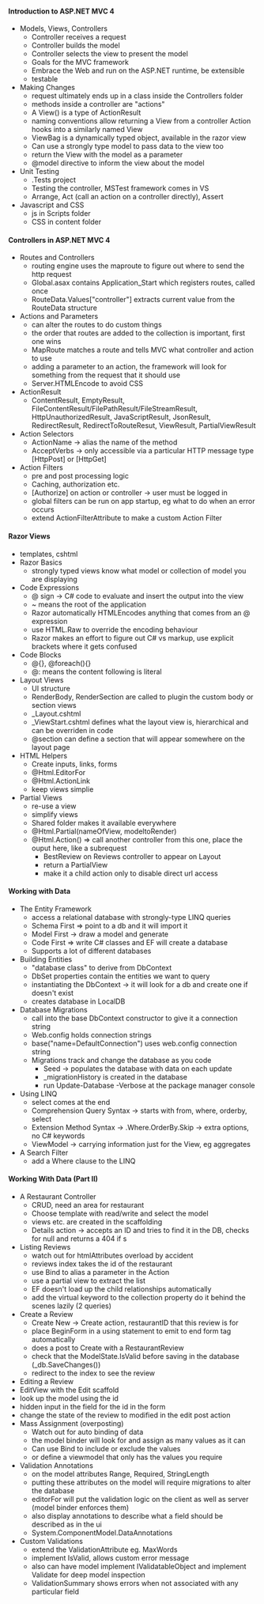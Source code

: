 #### Introduction to ASP.NET MVC 4
* Models, Views, Controllers
  *  Controller receives a request
  *  Controller builds the model
  *  Controller selects the view to present the model
  *  Goals for the MVC framework
    *  Embrace the Web and run on the ASP.NET runtime, be extensible
    *  testable
* Making Changes
  *  request ultimately ends up in a class inside the Controllers folder
  *  methods inside a controller are "actions"
  *  A View() is a type of ActionResult
  *  naming conventions allow returning a View from a controller Action hooks into a similarly named View
  *  ViewBag is a dynamically typed object, available in the razor view
  *  Can use a strongly type model to pass data to the view too
  *  return the View with the model as a parameter
  *  @model directive to inform the view about the model
* Unit Testing
  * .Tests project
  * Testing the controller, MSTest framework comes in VS
  * Arrange, Act (call an action on a controller directly), Assert
* Javascript and CSS
  * js in Scripts folder
  * CSS in content folder
  
#### Controllers in ASP.NET MVC 4
* Routes and Controllers
  * routing engine uses the maproute to figure out where to send the http request
  * Global.asax contains Application_Start which registers routes, called once
  * RouteData.Values["controller"] extracts current value from the RouteData structure 
* Actions and Parameters
  * can alter the routes to do custom things
  * the order that routes are added to the collection is important, first one wins
  * MapRoute matches a route and tells MVC what controller and action to use
  * adding a parameter to an action, the framework will look for something from the request that it should use
  * Server.HTMLEncode to avoid CSS
* ActionResult
  * ContentResult, EmptyResult, FileContentResult/FilePathResult/FileStreamResult, HttpUnauthorizedResult, JavaScriptResult, JsonResult, RedirectResult, RedirectToRouteResut, ViewResult, PartialViewResult 
* Action Selectors
  *  ActionName -> alias the name of the method
  *  AcceptVerbs -> only accessible via a particular HTTP message type [HttpPost] or [HttpGet]
* Action Filters
  *  pre and post processing logic
  *  Caching, authorization etc.
  *  [Authorize] on action or controller -> user must be logged in
  *  global filters can be run on app startup, eg what to do when an error occurs
  *  extend ActionFilterAttribute to make a custom Action Filter

#### Razor Views
* templates, cshtml
* Razor Basics
  * strongly typed views know what model or collection of model you are displaying 
* Code Expressions
  * @ sign -> C# code to evaluate and insert the output into the view
  * ~ means the root of the application
  * Razor automatically HTMLEncodes anything that comes from an @ expression
  * use HTML.Raw to override the encoding behaviour
  * Razor makes an effort to figure out C# vs markup, use explicit brackets where it gets confused
* Code Blocks
  * @{}, @foreach(){} 
  * @: means the content following is literal
* Layout Views
  * UI structure
  * RenderBody, RenderSection are called to plugin the custom body or section views
  * _Layout.cshtml
  * _ViewStart.cshtml defines what the layout view is, hierarchical and can be overriden in code
  * @section can define a section that will appear somewhere on the layout page
* HTML Helpers
  * Create inputs, links, forms
  * @Html.EditorFor
  * @Html.ActionLink
  * keep views simplie
* Partial Views
  * re-use a view 
  * simplify views
  * Shared folder makes it available everywhere
  * @Html.Partial(nameOfView, modeltoRender)
  * @Html.Action() => call another controller from this one, place the ouput here, like a subrequest
    * BestReview on Reviews controller to appear on Layout
    * return a PartialView
    * make it a child action only to disable direct url access

#### Working with Data
* The Entity Framework
  * access a relational database with strongly-type LINQ queries
  * Schema First => point to a db and it will import it
  * Model First -> draw a model and generate
  * Code First => write C# classes and EF will create a database
  * Supports a lot of different databases
* Building Entities 
  * "database class" to derive from DbContext
  * DbSet properties contain the entities we want to query
  * instantiating the DbContext -> it will look for a db and create one if doesn't exist
  * creates database in LocalDB
* Database Migrations
  * call into the base DbContext constructor to give it a connection string
  * Web.config holds connection strings
  * base("name=DefaultConnection") uses web.config connection string
  * Migrations track and change the database as you code
    * Seed -> populates the database with data on each update
    * _migrationHistory is created in the database
    * run Update-Database -Verbose at the package manager console
* Using LINQ
  * select comes at the end
  * Comprehension Query Syntax -> starts with from, where, orderby, select
  * Extension Method Syntax -> .Where.OrderBy.Skip -> extra options, no C# keywords
  * ViewModel -> carrying information just for the View, eg aggregates
* A Search Filter
  * add a Where clause to the LINQ

#### Working With Data (Part II)

* A Restaurant Controller
  *  CRUD, need an area for restaurant
  *  Choose template with read/write and select the model
  *  views etc. are created in the scaffolding
  *  Details action -> accepts an ID and tries to find it in the DB, checks for null and returns a 404 if s
* Listing Reviews
  *  watch out for htmlAttributes overload by accident
  *  reviews index takes the id of the restaurant
  *  use Bind to alias a parameter in the Action
  *  use a partial view to extract the list
  *  EF doesn't load up the child relationships automatically
  *  add the virtual keyword to the collection property do it behind the scenes lazily (2 queries)
* Create a Review
  *  Create New -> Create action, restaurantID that this review is for
  *  place BeginForm in a using statement to emit to end form tag automatically
  *  does a post to Create with a RestaurantReview
  *  check that the ModelState.IsValid before saving in the database (_db.SaveChanges())
  *  redirect to the index to see the review
*  Editing a Review
  *  EditView with the Edit scaffold
  *  look up the model using the id
  *  hidden input in the field for the id in the form
  *  change the state of the review to modified in the edit post action
* Mass Assignment (overposting)
  * Watch out for auto binding of data
  * the model binder will look for and assign as many values as it can
  * Can use Bind to include or exclude the values 
  * or define a viewmodel that only has the values you require
* Validation Annotations
  *  on the model attributes Range, Required, StringLength
  *  putting these attributes on the model will require migrations to alter the database
  *  editorFor will put the validation logic on the client as well as server (model binder enforces them)
  *  also display annotations to describe what a field should be described as in the ui
  *  System.ComponentModel.DataAnnotations
* Custom Validations
  * extend the ValidationAttribute eg. MaxWords
  * implement IsValid, allows custom error message
  * also can have model implement IValidatableObject and implement Validate for deep model inspection
  * ValidationSummary shows errors when not associated with any particular field
